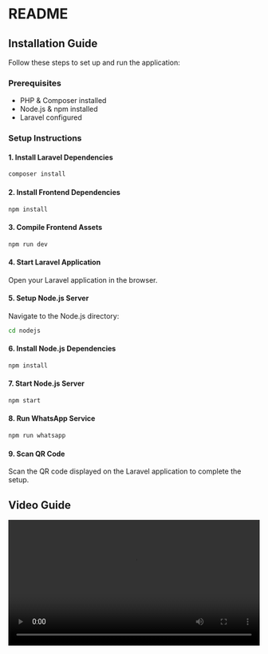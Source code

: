 # README

## Installation Guide

Follow these steps to set up and run the application:

### Prerequisites
- PHP & Composer installed
- Node.js & npm installed
- Laravel configured

### Setup Instructions

#### 1. Install Laravel Dependencies
```sh
composer install
```

#### 2. Install Frontend Dependencies
```sh
npm install
```

#### 3. Compile Frontend Assets
```sh
npm run dev
```

#### 4. Start Laravel Application
Open your Laravel application in the browser.

#### 5. Setup Node.js Server
Navigate to the Node.js directory:
```sh
cd nodejs
```

#### 6. Install Node.js Dependencies
```sh
npm install
```

#### 7. Start Node.js Server
```sh
npm start
```

#### 8. Run WhatsApp Service
```sh
npm run whatsapp
```

#### 9. Scan QR Code
Scan the QR code displayed on the Laravel application to complete the setup.

## Video Guide

<video src="./demo.mp4" autoplay loop controls width="100%"></video>

